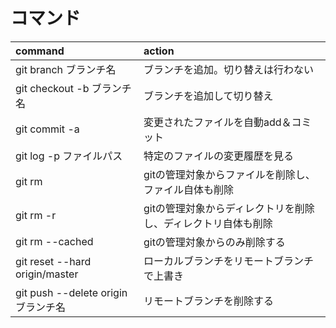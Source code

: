 # コマンド
| command                             | action                                                        |
|:------------------------------------|:--------------------------------------------------------------|
| git branch ブランチ名               | ブランチを追加。切り替えは行わない                            |
| git checkout -b ブランチ名          | ブランチを追加して切り替え                                    |
| git commit -a                       | 変更されたファイルを自動add＆コミット                         |
| git log -p ファイルパス             | 特定のファイルの変更履歴を見る                                |
| git rm                              | gitの管理対象からファイルを削除し、ファイル自体も削除         |
| git rm -r                           | gitの管理対象からディレクトリを削除し、ディレクトリ自体も削除 |
| git rm --cached                     | gitの管理対象からのみ削除する                                 |
| git reset --hard origin/master      | ローカルブランチをリモートブランチで上書き                    |
| git push --delete origin ブランチ名 | リモートブランチを削除する                                    |
